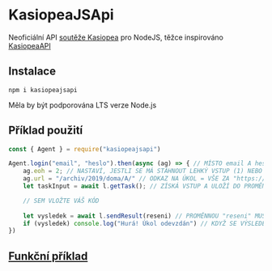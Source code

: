 # KasiopeaJSApi
 Neoficiální API [soutěže Kasiopea](https://kasiopea.matfyz.cz) pro NodeJS, těžce inspirováno [KasiopeaAPI](https://github.com/sorashi/KasiopeaApi/)
 
## Instalace
`npm i kasiopeajsapi`
 
 Měla by být podporována LTS verze Node.js

## Příklad použití
```js
const { Agent } = require("kasiopeajsapi")

Agent.login("email", "heslo").then(async (ag) => { // MÍSTO email A heslo NAPIŠTE VAŠE PŘIHL. ÚDAJE
    ag.eoh = 2; // NASTAVÍ, JESTLI SE MÁ STÁHNOUT LEHKÝ VSTUP (1) NEBO TĚŽKÝ (2), VÝCHOZÍ HODNOTA JE 1
    ag.url = "/archiv/2019/doma/A/" // ODKAZ NA ÚKOL = VŠE ZA "https://kasiopea.matfyz.cz"
    let taskInput = await l.getTask(); // ZÍSKÁ VSTUP A ULOŽÍ DO PROMĚNNÉ, ZE KTERÉ HO MŮŽETE VZÍT V KÓDU

    // SEM VLOŽTE VÁŠ KÓD
    
    let vysledek = await l.sendResult(reseni) // PROMĚNNOU "reseni" MUSÍTE VYTVOŘIT A MUSÍ BÝT STRING
    if (vysledek) console.log("Hurá! Úkol odevzdán") // KDYŽ SE VÝSLEDEK ÚSPĚŠNĚ ODEŠLE A JE SPRÁVNÝ, VRÁTÍ FUNKCE l.sendResult TRUE, POKUD BUDE NĚJAKÝ PROBLÉM PŘI ODESÍLÁNÍ NEBO JE VÝSLEDEK NESPRÁVNÝ, VRÁTI PromiseRejectionWarning
})
```

## [Funkční příklad](https://github.com/hernikplays/KasiopeaJSApi/blob/main/examples/archiv_2019_A.js)

